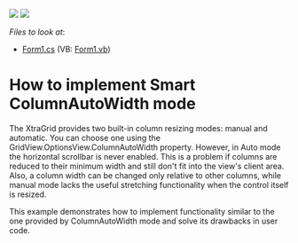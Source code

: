 <!-- default badges list -->
[![](https://img.shields.io/badge/Open_in_DevExpress_Support_Center-FF7200?style=flat-square&logo=DevExpress&logoColor=white)](https://supportcenter.devexpress.com/ticket/details/E1595)
[![](https://img.shields.io/badge/📖_How_to_use_DevExpress_Examples-e9f6fc?style=flat-square)](https://docs.devexpress.com/GeneralInformation/403183)
<!-- default badges end -->
<!-- default file list -->
*Files to look at*:

* [Form1.cs](./CS/WindowsApplication8/Form1.cs) (VB: [Form1.vb](./VB/WindowsApplication8/Form1.vb))
<!-- default file list end -->
# How to implement Smart ColumnAutoWidth mode


<p>The XtraGrid provides two built-in column resizing modes: manual and automatic. You can choose one using the GridView.OptionsView.ColumnAutoWidth property. However, in Auto mode the horizontal scrollbar is never enabled. This is a problem if columns are reduced to their minimum width and still don't fit into the view's client area. Also, a column width can be changed only relative to other columns, while manual mode lacks the useful stretching functionality when the control itself is resized.</p>
<p>This example demonstrates how to implement functionality similar to the one provided by ColumnAutoWidth mode and solve its drawbacks in user code.</p>

<br/>


